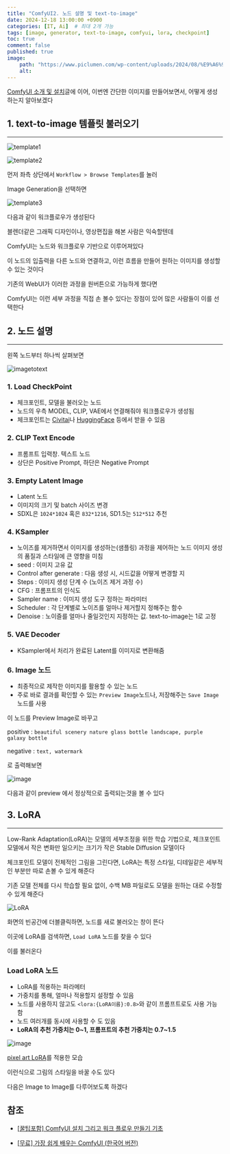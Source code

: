 ```yaml
---
title: "ComfyUI2. 노드 설명 및 text-to-image"
date: 2024-12-18 13:00:00 +0900
categories: [IT, Ai]  # 최대 2개 가능
tags: [image, generator, text-to-image, comfyui, lora, checkpoint]     # 태그는 항상 소문자로 작성할 것
toc: true
comment: false
published: true
image:
    path: "https://www.piclumen.com/wp-content/uploads/2024/08/%E9%A6%96%E9%A1%B5-1-1024x767.webp"
    alt: 
---
```


[ComfyUI 소개 및 설치](https://jinhg0214.github.io/posts/comfyUI_1/)글에 이어, 이번엔 간단한 이미지를 만들어보면서, 어떻게 생성하는지 알아보겠다

## 1. text-to-image 템플릿 불러오기
---

![template1](https://github.com/user-attachments/assets/13d98217-21b7-43e9-bd60-d225098dc009)

![template2](https://github.com/user-attachments/assets/e468888b-fe5c-4967-9367-8c10a8bcab14)

먼저 좌측 상단에서 `Workflow > Browse Templates`를 눌러 

Image Generation을 선택하면 

![template3](https://github.com/user-attachments/assets/26a4aaf7-115e-43ca-b804-499d24338d2a)

다음과 같이 워크플로우가 생성된다

블렌더같은 그래픽 디자인이나, 영상편집을 해본 사람은 익숙할텐데

ComfyUI는 노드와 워크플로우 기반으로 이루어져있다

이 노드의 입출력을 다른 노드와 연결하고, 이런 흐름을 만들어 원하는 이미지를 생성할 수 있는 것이다

기존의 WebUI가 이러한 과정을 원버튼으로 가능하게 했다면

ComfyUI는 이런 세부 과정을 직접 손 볼수 있다는 장점이 있어 많은 사람들이 이를 선택한다

## 2. 노드 설명
---

왼쪽 노드부터 하나씩 살펴보면

![imagetotext](https://github.com/user-attachments/assets/1e464a1e-188a-437b-9949-f2cbc300f644)


### 1. Load CheckPoint
- 체크포인트, 모델을 불러오는 노드
- 노드의 우측 MODEL, CLIP, VAE에서 연결해줘야 워크플로우가 생성됨
- 체크포인트는 [Civitai](https://civitai.com/)나 [HuggingFace](https://huggingface.co/) 등에서 받을 수 있음

### 2. CLIP Text Encode
- 프롬프트 입력창. 텍스트 노드
- 상단은 Positive Prompt, 하단은 Negative Prompt

### 3. Empty Latent Image
- Latent 노드
- 이미지의 크기 및 batch 사이즈 변경
- SDXL은 `1024*1024` 혹은 `832*1216`, SD1.5는 `512*512` 추천

### 4. KSampler
- 노이즈를 제거하면서 이미지를 생성하는(샘플링) 과정을 제어하는 노드 
   이미지 생성의 품질과 스타일에 큰 영향을 미침
- seed : 이미지 고유 값
- Control after generate : 다음 생성 시, 시드값을 어떻게 변경할 지
- Steps : 이미지 생성 단계 수 (노이즈 제거 과정 수)
- CFG : 프롬프트의 인식도
- Sampler name : 이미지 생성 도구 정하는 파라미터
- Scheduler : 각 단계별로 노이즈를 얼마나 제거할지 정해주는 함수
- Denoise : 노이즐를 얼마나 줄일것인지 지정하는 값. text-to-image는 1로 고정

### 5. VAE Decoder
- KSampler에서 처리가 완료된 Latent를 이미지로 변환해줌

### 6. Image 노드
- 최종적으로 제작한 이미지를 활용할 수 있는 노드
- 주로 바로 결과를 확인할 수 있는 `Preview Image`노드나, 저장해주는 `Save Image`노드를 사용

이 노드를 Preview Image로 바꾸고 

positive : `beautiful scenery nature glass bottle landscape, purple galaxy bottle`

negative : `text, watermark` 

로 출력해보면 

![image](https://github.com/user-attachments/assets/cf6de848-32d1-454f-b37d-c4cbe0735748)

다음과 같이 preview 에서 정상적으로 출력되는것을 볼 수 있다


## 3. LoRA
---

Low-Rank Adaptation(LoRA)는 모델의 세부조정을 위한 학습 기법으로, 체크포인트 모델에서 작은 변화만 일으키는 크기가 작은 Stable Diffusion 모델이다

체크포인트 모델이 전체적인 그림을 그린다면, LoRA는 특정 스타일, 디테일같은 세부적인 부분만 따로 손볼 수 있게 해준다

기존 모델 전체를 다시 학습할 필요 없이, 수백 MB 파일로도 모델을 원하는 대로 수정할 수 있게 해준다

![LoRA](https://github.com/user-attachments/assets/2032bf00-f1bd-45cc-94a4-f2821e20d3e0)

화면의 빈공간에 더블클릭하면, 노드를 새로 불러오는 창이 뜬다

이곳에 LoRA를 검색하면, `Load LoRA` 노드를 찾을 수 있다

이를 불러온다

### Load LoRA 노드
- LoRA를 적용하는 파라메터
- 가중치를 통해, 얼마나 적용할지 설정할 수 있음 
- 노드를 사용하지 않고도 `<lora:{LoRA이름}:0.8>`와 같이 프롬프트로도 사용 가능함 
- 노드 여러개를 동시에 사용할 수 도 있음
- **LoRA의 추천 가중치는 0~1, 프롬프트의 추천 가중치는 0.7~1.5**

![image](https://github.com/user-attachments/assets/268ce153-169d-4afe-835f-60b5822cdd38)

[pixel art LoRA](https://civitai.com/models/120096/pixel-art-xl)를 적용한 모습

이런식으로 그림의 스타일을 바꿀 수도 있다

다음은 Image to Image를 다루어보도록 하겠다


## 참조

- [\[꿀팁포함\] ComfyUI 설치 그리고 워크 플로우 만들기 기초](https://www.youtube.com/watch?v=Hj0hTaaeeqo&ab_channel=AI%EC%98%A4%ED%94%84%EB%84%88)

- [\[무료\] 가장 쉽게 배우는 ComfyUI (한국어 버전)](https://comfyui101.nordy.ai/106f51e2-6901-808d-912a-f8c967db6e19)